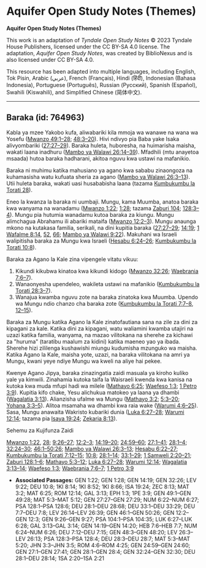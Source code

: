 # Aquifer Open Study Notes (Themes)

**Aquifer Open Study Notes (Themes)**

This work is an adaptation of *Tyndale Open Study Notes* © 2023 Tyndale House Publishers, licensed under the CC BY\-SA 4\.0 license. The adaptation, *Aquifer Open Study Notes*, was created by BiblioNexus and is also licensed under CC BY\-SA 4\.0\.

This resource has been adapted into multiple languages, including English, Tok Pisin, Arabic (عربي), French (Français), Hindi (हिंदी), Indonesian (Bahasa Indonesia), Portuguese (Português), Russian (Русский), Spanish (Español), Swahili (Kiswahili), and Simplified Chinese (简体中文).



--------------------------------

## Baraka (id: 764963)

Kabla ya mzee Yakobo kufa, aliwabariki kila mmoja wa wanawe na wana wa Yosefu ([Mwanzo 49:1–28](https://ref.ly/Gen49:1-Gen49:28); [48:3–20](https://ref.ly/Gen48:3-Gen48:20)). Hivi ndivyo pia Baba yake Isaka alivyombariki ([27:27–29](https://ref.ly/Gen27:27-Gen27:29)). Baraka huleta, huboresha, na huimarisha maisha, wakati laana inadhuru ([Mambo ya Walawi 26:14–39](https://ref.ly/Lev26:14-Lev26:39)). Mfadhili (mtu anayetoa msaada) hutoa baraka hadharani, akitoa nguvu kwa ustawi na mafanikio.

Baraka ni muhimu katika mahusiano ya agano kwa sababu zinaongoza na kuhamasisha watu kufuata sheria za agano ([Mambo ya Walawi 26:3–13](https://ref.ly/Lev26:3-Lev26:13)). Utii huleta baraka, wakati uasi husababisha laana (tazama [Kumbukumbu la Torati 28](https://ref.ly/Deut28:1-Deut28:68)).

Eneo la kwanza la baraka ni uumbaji. Mungu, kama Muumba, anatoa baraka kwa wanyama na wanadamu ([Mwanzo 1:22](https://ref.ly/Gen1:22); [1:28](https://ref.ly/Gen1:28); tazama [Zaburi 104](https://ref.ly/Ps104:1-Ps104:35); [128:3–4](https://ref.ly/Ps128:3-Ps128:4)). Mungu pia hutumia wanadamu kutoa baraka za kiungu. Mungu alimchagua Abrahamu ili abariki mataifa ([Mwanzo 12:2–3](https://ref.ly/Gen12:2-Gen12:3)). Mungu anaunga mkono na kutakasa familia, serikali, na dini kupitia baraka ([27:27–29](https://ref.ly/Gen27:27-Gen27:29); [14:19](https://ref.ly/Gen14:19); [1 Wafalme 8:14](https://ref.ly/1Kgs8:14), [52](https://ref.ly/1Kgs8:52), [66](https://ref.ly/1Kgs8:66); [Mambo ya Walawi 9:22](https://ref.ly/Lev9:22)). Makuhani wa Israeli walipitisha baraka za Mungu kwa Israeli ([Hesabu 6:24–26](https://ref.ly/Num6:24-Num6:26); [Kumbukumbu la Torati 10:8](https://ref.ly/Deut10:8)).

Baraka za Agano la Kale zina vipengele vitatu vikuu:

1. Kikundi kikubwa kinatoa kwa kikundi kidogo ([Mwanzo 32:26](https://ref.ly/Gen32:26); [Waebrania 7:6–7](https://ref.ly/Heb7:6-Heb7:7)).
2. Wanaonyesha upendeleo, wakileta ustawi na mafanikio ([Kumbukumbu la Torati 28:3–7](https://ref.ly/Deut28:3-Deut28:7)).
3. Wanajua kwamba nguvu zote na baraka zinatoka kwa Muumba. Upendo wa Mungu ndio chanzo cha baraka zote ([Kumbukumbu la Torati 7:7–8](https://ref.ly/Deut7:7-Deut7:8), [12–15](https://ref.ly/Deut7:12-Deut7:15)).

Baraka za Mungu katika Agano la Kale zinatofautiana sana na zile za dini za kipagani za kale. Katika dini za kipagani, watu waliamini kwamba utajiri na uzazi katika familia, wanyama, na mazao vilitokana na sherehe za kichawi za "huruma" (taratibu maalum za kidini) katika maeneo yao ya ibada. Sherehe hizi zililenga kushawishi miungu kudumisha mzunguko wa maisha. Katika Agano la Kale, maisha yote, uzazi, na baraka vilitokana na amri ya Mungu, kwani yeye ndiye Mungu wa kweli na aliye hai pekee.

Kwenye Agano Jipya, baraka zinazingatia zaidi masuala ya kiroho kuliko yale ya kimwili. Zinahamia kutoka taifa la Waisraeli kwenda kwa kanisa na kutoka kwa muda mfupi hadi wa milele ([Mathayo 6:25](https://ref.ly/Matt6:25); [Waefeso 1:3](https://ref.ly/Eph1:3); [1 Petro 3:9](https://ref.ly/1Pet3:9)). Kupitia kifo chake, Yesu alichukua matokeo ya laana ya dhambi ([Wagalatia 3:13](https://ref.ly/Gal3:13)). Alianzisha ufalme wa Mungu ([Mathayo 3:2](https://ref.ly/Matt3:2); [5:3–20](https://ref.ly/Matt5:3-Matt5:20); [Yohana 3:3–5](https://ref.ly/John3:3-John3:5)). Alitoa msamaha wa dhambi kwa raia wake ([Warumi 4:6–25](https://ref.ly/Rom4:6-Rom4:25)). Sasa, Mungu anawaita Wakristo kubariki dunia ([Luka 6:27–28](https://ref.ly/Luke6:27-Luke6:28); [Warumi 12:14](https://ref.ly/Rom12:14); tazama pia [Isaya 19:24](https://ref.ly/Isa19:24); [Zekaria 8:13](https://ref.ly/Zech8:13)).

Sehemu za Kujifunza Zaidi

[Mwanzo 1:22](https://ref.ly/Gen1:22), [28](https://ref.ly/Gen1:28); [9:26–27](https://ref.ly/Gen9:26-Gen9:27); [12:2–3](https://ref.ly/Gen12:2-Gen12:3); [14:19–20](https://ref.ly/Gen14:19-Gen14:20); [24:59–60](https://ref.ly/Gen24:59-Gen24:60); [27:1–41](https://ref.ly/Gen27:1-Gen27:41); [28:1–4](https://ref.ly/Gen28:1-Gen28:4); [32:24–30](https://ref.ly/Gen32:24-Gen32:30); [46:1–50:26](https://ref.ly/Gen46:1-Gen50:26); [Mambo ya Walawi 26:3–13](https://ref.ly/Lev26:3-Lev26:13); [Hesabu 6:22–27](https://ref.ly/Num6:22-Num6:27); [Kumbukumbu la Torati 7:12–15](https://ref.ly/Deut7:12-Deut7:15); [10:8](https://ref.ly/Deut10:8); [28:1–14](https://ref.ly/Deut28:1-Deut28:14); [33:1–29](https://ref.ly/Deut33:1-Deut33:29); [1 Samweli 2:20–21](https://ref.ly/1Sam2:20-1Sam2:21); [Zaburi 128:1–6](https://ref.ly/Ps128:1-Ps128:6); [Mathayo 5:3–12](https://ref.ly/Matt5:3-Matt5:12); [Luka 6:27–28](https://ref.ly/Luke6:27-Luke6:28); [Warumi 12:14](https://ref.ly/Rom12:14); [Wagalatia 3:13–14](https://ref.ly/Gal3:13-Gal3:14); [Waefeso 1:3](https://ref.ly/Eph1:3); [Waebrania 7:6–7](https://ref.ly/Heb7:6-Heb7:7); [1 Petro 3:9](https://ref.ly/1Pet3:9)

* **Associated Passages:** GEN 1:22; GEN 1:28; GEN 14:19; GEN 32:26; LEV 9:22; DEU 10:8; 1KI 8:14; 1KI 8:52; 1KI 8:66; ISA 19:24; ZEC 8:13; MAT 3:2; MAT 6:25; ROM 12:14; GAL 3:13; EPH 1:3; 1PE 3:9; GEN 49:1–GEN 49:28; MAT 5:3–MAT 5:12; GEN 27:27–GEN 27:29; NUM 6:22–NUM 6:27; PSA 128:1–PSA 128:6; DEU 28:1–DEU 28:68; DEU 33:1–DEU 33:29; DEU 7:7–DEU 7:8; LEV 26:14–LEV 26:39; GEN 46:1–GEN 50:26; GEN 12:2–GEN 12:3; GEN 9:26–GEN 9:27; PSA 104:1–PSA 104:35; LUK 6:27–LUK 6:28; GAL 3:13–GAL 3:14; GEN 14:19–GEN 14:20; HEB 7:6–HEB 7:7; NUM 6:24–NUM 6:26; DEU 7:12–DEU 7:15; GEN 48:3–GEN 48:20; LEV 26:3–LEV 26:13; PSA 128:3–PSA 128:4; DEU 28:3–DEU 28:7; MAT 5:3–MAT 5:20; JHN 3:3–JHN 3:5; ROM 4:6–ROM 4:25; GEN 24:59–GEN 24:60; GEN 27:1–GEN 27:41; GEN 28:1–GEN 28:4; GEN 32:24–GEN 32:30; DEU 28:1–DEU 28:14; 1SA 2:20–1SA 2:21

